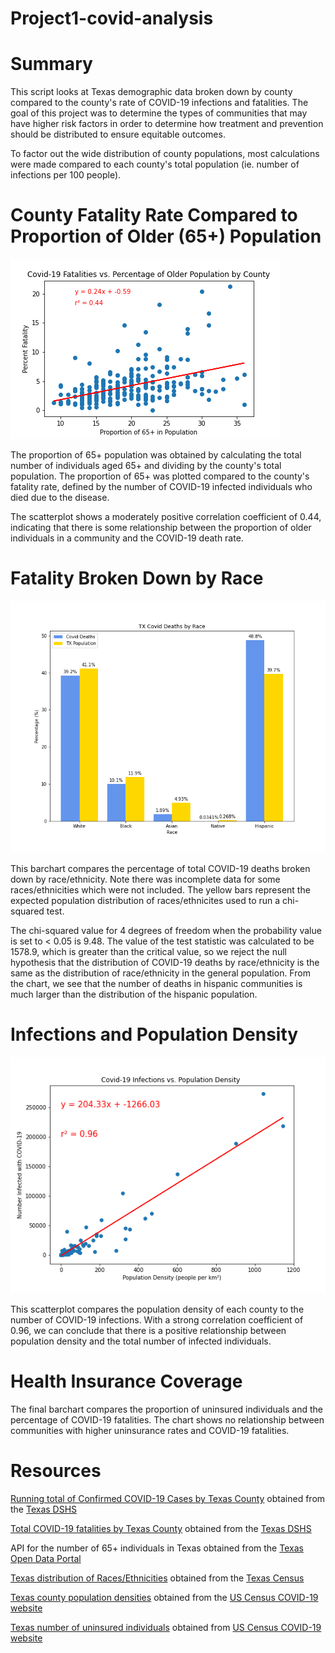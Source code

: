# Project1-covid-analysis

# Summary

This script looks at Texas demographic data broken down by county compared to the county's rate of COVID-19 infections and fatalities. The goal of this project was to determine the types of communities that may have higher risk factors in order to determine how treatment and prevention should be distributed to ensure equitable outcomes. 

To factor out the wide distribution of county populations, most calculations were made compared to each county's total population (ie. number of infections per 100 people). 

# County Fatality Rate Compared to Proportion of Older (65+) Population

![chart1](output_data/fatalities_by_age.png)

The proportion of 65+ population was obtained by calculating the total number of individuals aged 65+ and dividing by the county's total population. The proportion of 65+ was plotted compared to the county's fatality rate, defined by the number of COVID-19 infected individuals who died due to the disease. 

The scatterplot shows a moderately positive correlation coefficient of 0.44, indicating that there is some relationship between the proportion of older individuals in a community and the COVID-19 death rate. 

# Fatality Broken Down by Race

![chart2](./output_data/covid_deaths_by_race.png)

This barchart compares the percentage of total COVID-19 deaths broken down by race/ethnicity. Note there was incomplete data for some races/ethnicities which were not included. The yellow bars represent the expected population distribution of races/ethnicites used to run a chi-squared test. 

The chi-squared value for 4 degrees of freedom when the probability value is set to < 0.05 is 9.48. The value of the test statistic was calculated to be 1578.9, which is greater than the critical value, so we reject the null hypothesis that the distribution of COVID-19 deaths by race/ethnicity is the same as the distribution of race/ethnicity in the general population. From the chart, we see that the number of deaths in hispanic communities is much larger than the distribution of the hispanic population. 

# Infections and Population Density

![chart3](./output_data/infections_by_density.png)

This scatterplot compares the population density of each county to the number of COVID-19 infections. With a strong correlation coefficient of 0.96, we can conclude that there is a positive relationship between population density and the total number of infected individuals. 

# Health Insurance Coverage

The final barchart compares the proportion of uninsured individuals and the percentage of COVID-19 fatalities. The chart shows no relationship between communities with higher uninsurance rates and COVID-19 fatalities. 

# Resources 

[Running total of Confirmed COVID-19 Cases by Texas County](Resources/tx_confirmed.xlsx) obtained from the [Texas DSHS](https://dshs.texas.gov/coronavirus/AdditionalData.aspx)

[Total COVID-19 fatalities by Texas County](Resources/tx_fatalities.xlsx) obtained from the [Texas DSHS](https://dshs.texas.gov/coronavirus/AdditionalData.aspx)

API for the number of 65+ individuals in Texas obtained from the [Texas Open Data Portal](https://data.texas.gov/resource/qjby-4sji.json?)

[Texas distribution of Races/Ethnicities](Resources/tx_census.xlsx) obtained from the [Texas Census]('https://data.census.gov/cedsci/profile?g=0400000US48')

[Texas county population densities](Resources/avg_household_size_popn_density.csv) obtained from the [US Census COVID-19 website](https://covid19.census.gov/datasets/average-household-size-and-population-density-county/data?orderBy=B01001_calc_PopDensity&where=State%20%3D%20%27Texas%27)

[Texas number of uninsured individuals](Resources/Health_Insurance_Coverage_-_Counties.csv) obtained from [US Census COVID-19 website](https://covid19.census.gov/datasets/health-insurance-coverage-counties/data?orderBy=GEO_PARENT_NAME&where=GEO_PARENT_NAME%20%3D%20%27Texas%27)



